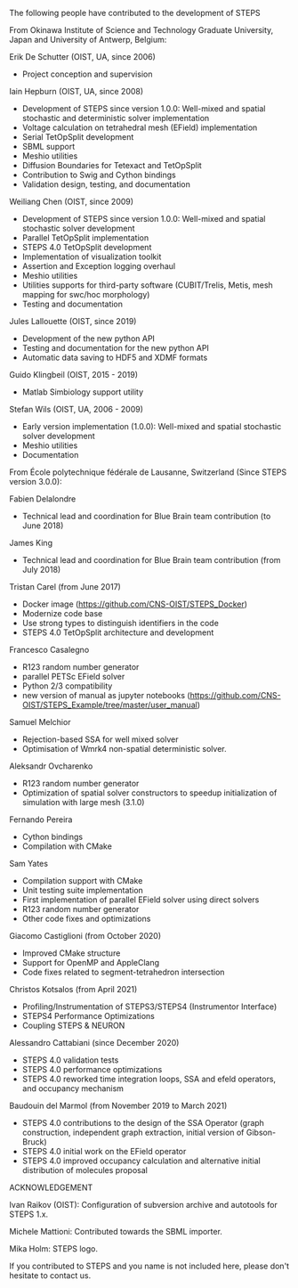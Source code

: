 The following people have contributed to the development of STEPS

From Okinawa Institute of Science and Technology Graduate University, Japan and University of Antwerp, Belgium:

Erik De Schutter (OIST, UA, since 2006)
* Project conception and supervision

Iain Hepburn (OIST, UA, since 2008)
* Development of STEPS since version 1.0.0: Well-mixed and spatial stochastic and deterministic solver implementation
* Voltage calculation on tetrahedral mesh (EField) implementation
* Serial TetOpSplit development
* SBML support
* Meshio utilities
* Diffusion Boundaries for Tetexact and TetOpSplit
* Contribution to Swig and Cython bindings
* Validation design, testing, and documentation

Weiliang Chen (OIST, since 2009)
* Development of STEPS since version 1.0.0: Well-mixed and spatial stochastic solver development
* Parallel TetOpSplit implementation
* STEPS 4.0 TetOpSplit development
* Implementation of visualization toolkit
* Assertion and Exception logging overhaul
* Meshio utilities
* Utilities supports for third-party software (CUBIT/Trelis, Metis, mesh mapping for swc/hoc morphology)
* Testing and documentation

Jules Lallouette (OIST, since 2019)
* Development of the new python API
* Testing and documentation for the new python API
* Automatic data saving to HDF5 and XDMF formats

Guido Klingbeil  (OIST, 2015 - 2019)
* Matlab Simbiology support utility

Stefan Wils (OIST, UA, 2006 - 2009)
* Early version implementation (1.0.0): Well-mixed and spatial stochastic solver development
* Meshio utilities
* Documentation


From École polytechnique fédérale de Lausanne, Switzerland (Since STEPS version 3.0.0):

Fabien Delalondre
* Technical lead and coordination for Blue Brain team contribution (to June 2018)

James King
* Technical lead and coordination for Blue Brain team contribution (from July 2018)

Tristan Carel (from June 2017)
* Docker image (https://github.com/CNS-OIST/STEPS_Docker)
* Modernize code base
* Use strong types to distinguish identifiers in the code
* STEPS 4.0 TetOpSplit architecture and development

Francesco Casalegno
* R123 random number generator
* parallel PETSc EField solver
* Python 2/3 compatibility
* new version of manual as jupyter notebooks (https://github.com/CNS-OIST/STEPS_Example/tree/master/user_manual)

Samuel Melchior
* Rejection-based SSA for well mixed solver
* Optimisation of Wmrk4 non-spatial deterministic solver.

Aleksandr Ovcharenko
* R123 random number generator
* Optimization of spatial solver constructors to speedup initialization of simulation with large mesh (3.1.0)

Fernando Pereira
* Cython bindings
* Compilation with CMake

Sam Yates
* Compilation support with CMake
* Unit testing suite implementation
* First implementation of parallel EField solver using direct solvers
* R123 random number generator
* Other code fixes and optimizations

Giacomo Castiglioni (from October 2020)
* Improved CMake structure
* Support for OpenMP and AppleClang
* Code fixes related to segment-tetrahedron intersection

Christos Kotsalos (from April 2021)
* Profiling/Instrumentation of STEPS3/STEPS4 (Instrumentor Interface)
* STEPS4 Performance Optimizations
* Coupling STEPS & NEURON

Alessandro Cattabiani (since December 2020)
* STEPS 4.0 validation tests
* STEPS 4.0 performance optimizations
* STEPS 4.0 reworked time integration loops, SSA and efeld operators, and occupancy mechanism

Baudouin del Marmol (from November 2019 to March 2021)
* STEPS 4.0 contributions to the design of the SSA Operator (graph construction, independent graph extraction, initial version of Gibson-Bruck)
* STEPS 4.0 initial work on the EField operator
* STEPS 4.0 improved occupancy calculation and alternative initial distribution of molecules proposal    

ACKNOWLEDGEMENT

Ivan Raikov (OIST): Configuration of subversion archive and autotools for STEPS 1.x.

Michele Mattioni: Contributed towards the SBML importer.

Mika Holm: STEPS logo.


If you contributed to STEPS and you name is not included here,
please don't hesitate to contact us.

